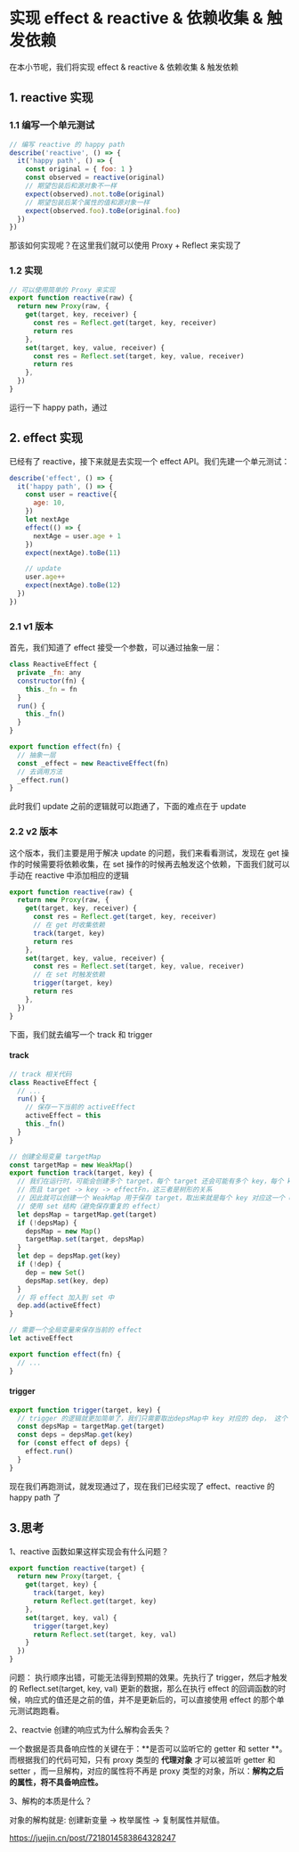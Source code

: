 # 实现 effect & reactive & 依赖收集 & 触发依赖



在本小节呢，我们将实现 effect & reactive & 依赖收集 & 触发依赖

## 1. reactive 实现

### 1.1 编写一个单元测试

```js
// 编写 reactive 的 happy path
describe('reactive', () => {
  it('happy path', () => {
    const original = { foo: 1 }
    const observed = reactive(original)
    // 期望包装后和源对象不一样
    expect(observed).not.toBe(original)
    // 期望包装后某个属性的值和源对象一样
    expect(observed.foo).toBe(original.foo)
  })
})
```

那该如何实现呢？在这里我们就可以使用 Proxy + Reflect 来实现了

### 1.2 实现

```js
// 可以使用简单的 Proxy 来实现
export function reactive(raw) {
  return new Proxy(raw, {
    get(target, key, receiver) {
      const res = Reflect.get(target, key, receiver)
      return res
    },
    set(target, key, value, receiver) {
      const res = Reflect.set(target, key, value, receiver)
      return res
    },
  })
}
```

运行一下 happy path，通过

## 2. effect 实现

已经有了 reactive，接下来就是去实现一个 effect API。我们先建一个单元测试：

```js
describe('effect', () => {
  it('happy path', () => {
    const user = reactive({
      age: 10,
    })
    let nextAge
    effect(() => {
      nextAge = user.age + 1
    })
    expect(nextAge).toBe(11)

    // update
    user.age++
    expect(nextAge).toBe(12)
  })
})
```



### 2.1 v1 版本

首先，我们知道了 effect 接受一个参数，可以通过抽象一层：

```js
class ReactiveEffect {
  private _fn: any
  constructor(fn) {
    this._fn = fn
  }
  run() {
    this._fn()
  }
}

export function effect(fn) {
  // 抽象一层
  const _effect = new ReactiveEffect(fn)
  // 去调用方法
  _effect.run()
}
```

此时我们 update 之前的逻辑就可以跑通了，下面的难点在于 update

### 2.2 v2 版本

这个版本，我们主要是用于解决 update 的问题，我们来看看测试，发现在 get 操作的时候需要将依赖收集，在 set 操作的时候再去触发这个依赖，下面我们就可以手动在 reactive 中添加相应的逻辑

```js
export function reactive(raw) {
  return new Proxy(raw, {
    get(target, key, receiver) {
      const res = Reflect.get(target, key, receiver)
      // 在 get 时收集依赖
      track(target, key)
      return res
    },
    set(target, key, value, receiver) {
      const res = Reflect.set(target, key, value, receiver)
      // 在 set 时触发依赖
      trigger(target, key)
      return res
    },
  })
}
```

下面，我们就去编写一个 track 和 trigger



#### track

```js
// track 相关代码
class ReactiveEffect {
  // ...
  run() {
    // 保存一下当前的 activeEffect
    activeEffect = this
    this._fn()
  }
}

// 创建全局变量 targetMap
const targetMap = new WeakMap()
export function track(target, key) {
  // 我们在运行时，可能会创建多个 target，每个 target 还会可能有多个 key，每个 key 又关联着多个 effectFn
  // 而且 target -> key -> effectFn，这三者是树形的关系
  // 因此就可以创建一个 WeakMap 用于保存 target，取出来就是每个 key 对应这一个 depsMap，而每个 depsMap 又是一个 Set
  // 使用 set 结构（避免保存重复的 effect）
  let depsMap = targetMap.get(target)
  if (!depsMap) {
    depsMap = new Map()
    targetMap.set(target, depsMap)
  }
  let dep = depsMap.get(key)
  if (!dep) {
    dep = new Set()
    depsMap.set(key, dep)
  }
  // 将 effect 加入到 set 中
  dep.add(activeEffect)
}

// 需要一个全局变量来保存当前的 effect
let activeEffect

export function effect(fn) {
  // ...
}
```

#### trigger

```js
export function trigger(target, key) {
  // trigger 的逻辑就更加简单了，我们只需要取出depsMap中 key 对应的 dep， 这个 dep 是 一个 set 结构，再遍历 set 执行每个 effect 就可以了
  const depsMap = targetMap.get(target)
  const deps = depsMap.get(key)
  for (const effect of deps) {
    effect.run()
  }
}
```



现在我们再跑测试，就发现通过了，现在我们已经实现了 effect、reactive 的 happy path 了



## 3.思考

1、reactive 函数如果这样实现会有什么问题？

```js
export function reactive(target) {
  return new Proxy(target, {
    get(target, key) {
      track(target, key)
      return Reflect.get(target, key)
    },
    set(target, key, val) {
      trigger(target,key)
      return Reflect.set(target, key, val)
    }
  })
}
```

问题： 执行顺序出错，可能无法得到预期的效果。先执行了 trigger，然后才触发的 Reflect.set(target, key, val) 更新的数据，那么在执行 effect 的回调函数的时候，响应式的值还是之前的值，并不是更新后的，可以直接使用 effect 的那个单元测试跑跑看。



2、reactvie 创建的响应式为什么解构会丢失？

一个数据是否具备响应性的关键在于：**是否可以监听它的 getter 和 setter **。而根据我们的代码可知，只有 proxy 类型的 **代理对象** 才可以被监听 getter 和 setter ，而一旦解构，对应的属性将不再是 proxy 类型的对象，所以：**解构之后的属性，将不具备响应性。**



3、解构的本质是什么？

对象的解构就是: 创建新变量 -> 枚举属性 -> 复制属性并赋值。

https://juejin.cn/post/7218014583864328247
